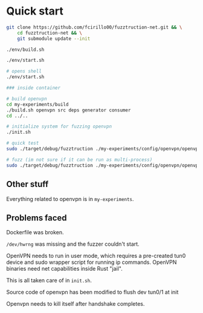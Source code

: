 # Quick start

```sh
git clone https://github.com/fcirillo00/fuzztruction-net.git && \
    cd fuzztruction-net && \
    git submodule update --init

./env/build.sh

./env/start.sh

# opens shell
./env/start.sh

### inside container 

# build openvpn
cd my-experiments/build
./build.sh openvpn src deps generator consumer
cd ../..

# initialize system for fuzzing openvpn
./init.sh

# quick test
sudo ./target/debug/fuzztruction ./my-experiments/config/openvpn/openvpn.yml --purge --log-output benchmark -i 5 --log-level trace

# fuzz (im not sure if it can be run as multi-process)
sudo ./target/debug/fuzztruction ./my-experiments/config/openvpn/openvpn.yml --log-output fuzz -j 1 -t 5m --purge --log-level trace 
```

## Other stuff
Everything related to openvpn is in `my-experiments`.

## Problems faced
Dockerfile was broken.

`/dev/hwrng` was missing and the fuzzer couldn't start.

OpenVPN needs to run in user mode, which requires a pre-created tun0 device and sudo wrapper script for running ip commands. OpenVPN binaries need net capabilities inside Rust "jail".

This is all taken care of in `init.sh`.

Source code of openvpn has been modified to flush dev tun0/1 at init

Openvpn needs to kill itself after handshake completes.